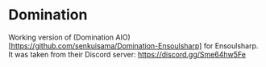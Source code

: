 # Domination

Working version of (Domination AIO)[https://github.com/senkuisama/Domination-Ensoulsharp] for Ensoulsharp.
It was taken from their Discord server: https://discord.gg/Sme64hw5Fe